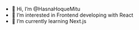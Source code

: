 - 👋 Hi, I’m @HasnaHoqueMitu
- 👀 I’m interested in Frontend developing with React
- 🌱 I’m currently learning Next.js

<!---
HasnaHoqueMitu/HasnaHoqueMitu is a ✨ special ✨ repository because its `README.md` (this file) appears on your GitHub profile.
You can click the Preview link to take a look at your changes.
--->
